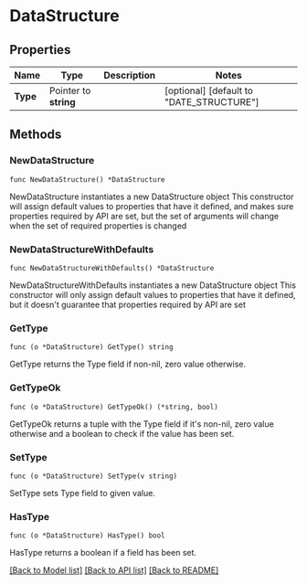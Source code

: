 # DataStructure

## Properties

Name | Type | Description | Notes
------------ | ------------- | ------------- | -------------
**Type** | Pointer to **string** |  | [optional] [default to "DATE_STRUCTURE"]

## Methods

### NewDataStructure

`func NewDataStructure() *DataStructure`

NewDataStructure instantiates a new DataStructure object
This constructor will assign default values to properties that have it defined,
and makes sure properties required by API are set, but the set of arguments
will change when the set of required properties is changed

### NewDataStructureWithDefaults

`func NewDataStructureWithDefaults() *DataStructure`

NewDataStructureWithDefaults instantiates a new DataStructure object
This constructor will only assign default values to properties that have it defined,
but it doesn't guarantee that properties required by API are set

### GetType

`func (o *DataStructure) GetType() string`

GetType returns the Type field if non-nil, zero value otherwise.

### GetTypeOk

`func (o *DataStructure) GetTypeOk() (*string, bool)`

GetTypeOk returns a tuple with the Type field if it's non-nil, zero value otherwise
and a boolean to check if the value has been set.

### SetType

`func (o *DataStructure) SetType(v string)`

SetType sets Type field to given value.

### HasType

`func (o *DataStructure) HasType() bool`

HasType returns a boolean if a field has been set.


[[Back to Model list]](../README.md#documentation-for-models) [[Back to API list]](../README.md#documentation-for-api-endpoints) [[Back to README]](../README.md)


